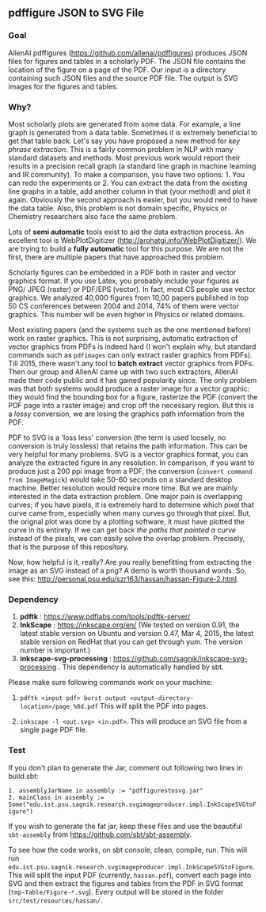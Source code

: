## pdffigure JSON to SVG File 

### Goal 
AllenAI pdffigures (https://github.com/allenai/pdffigures) produces JSON files for figures and tables in a scholarly PDF. The JSON file contains the location of the figure on a page of the PDF. Our input is a directory containing such JSON files and the source PDF file. The output is SVG images for the figures and tables.

### Why?

Most scholarly plots are generated from some data. For example, a line graph is generated from a data table. Sometimes it is extremely beneficial to get that table back. Let's say you have proposed a new method for _key phrase extraction_. This is a fairly common problem in NLP with many standard datasets and methods. Most previous work would report their results in a precision recall graph (a standard line graph in machine learning and IR community). To make a comparison, you have two options: 1. You can redo the experiments or 2. You can extract the data from the existing line graphs in a table, add another column in that (your method) and plot it again. Obviously the second approach is easier, but you would need to have the data table. Also, this problem is not domain specific, Physics or Chemistry researchers also face the same problem.  

Lots of **semi automatic** tools exist to aid the data extraction process. An excellent tool is WebPlotDigitizer (http://arohatgi.info/WebPlotDigitizer/). We are trying to build a **fully automatic** tool for this purpose. We are not the first, there are multiple papers that have approached this problem. 

Scholarly figures can be embedded in a PDF both in raster and vector graphics format. If you use Latex, you probably include your figures as PNG/ JPEG (raster) or PDF/EPS (vector). In fact, most CS people use vector graphics. We analyzed 40,000 figures from 10,00 papers published in top 50 CS conferences between 2004 and 2014, 74% of them were vector graphics. This number will be even higher in Physics or related domains. 

Most existing papers (and the systems such as the one mentioned before) work on raster graphics. This is not surprising, automatic extraction of vector graphics from PDFs is indeed hard (I won't explain why, but standard commands such as `pdfimages` can only extract raster graphics from PDFs). Till 2015, there wasn't any tool to **batch extract** vector graphics from PDFs. Then our group and AllenAI came up with two such extractors, AllenAI made their code public and it has gained popularity since. The only problem was that both systems would produce a raster image for a vector graphic: they would find the bounding box for a figure, rasterize the PDF (convert the PDF page into a raster image) and crop off the necessary region. But this is a _lossy_ conversion, we are losing the graphics path information from the PDF. 

PDF to SVG is a 'loss less' conversion (the term is used loosely, no conversion is truly lossless) that retains the path information. This can be very helpful for many problems. SVG is a vector graphics format, you can analyze the extracted figure in any resolution. In comparison, if you want to produce just a 200 ppi image from a PDF, the conversion (`convert command from ImageMagick`) would take 50-60 seconds on a standard desktop machine. Better resolution would require more time. But we are mainly interested in the data extraction problem. One major pain is overlapping curves; if you have pixels, it is extremely hard to determine which pixel that curve came from, especially when many curves go through that pixel. But, the orignal plot was done by a plotting software, it must have plotted the curve in its entirety. If we can get back _the paths that painted a curve_ instead of the pixels, we can easily solve the overlap problem. Precisely, that is the purpose of this repository.

Now, how helpful is it, really? Are you really benefitting from extracting the image as an SVG instead of a png? A demo is worth thousand words. So, see this: http://personal.psu.edu/szr163/hassan/hassan-Figure-2.html. 

### Dependency  

1. **pdftk** : https://www.pdflabs.com/tools/pdftk-server/
2. **InkScape** : https://inkscape.org/en/ (We tested on version 0.91, the latest stable version on Ubuntu and version 0.47, Mar 4, 2015, the latest stable version on RedHat that you can get through yum. The version number is important.)
3. **inkscape-svg-processing** : https://github.com/sagnik/inkscape-svg-processing . This dependency is automatically handled by sbt.   

Please make sure following commands work on your machine:

1. `pdftk <input pdf> burst output <output-directory-location>/page_%0d.pdf`
This will split the PDF into pages.

2. `inkscape -l <out.svg> <in.pdf>`. This will produce an SVG file from a single page PDF file.
 
### Test 

If you don't plan to generate the Jar, comment out following two lines in build.sbt:

`1. assemblyJarName in assembly := "pdffigurestosvg.jar"`   
`2. mainClass in assembly := Some("edu.ist.psu.sagnik.research.svgimageproducer.impl.InkScapeSVGtoFigure")`

If you wish to generate the fat jar, keep these files and use the beautiful `sbt-assembly` from https://github.com/sbt/sbt-assembly. 

To see how the code works, on sbt console, clean, compile, run. This will run `edu.ist.psu.sagnik.research.svgimageproducer.impl.InkScapeSVGtoFigure`. This will split the input PDF (currently, `hassan.pdf`), convert each page into SVG and then extract the figures and tables from the PDF in SVG format (`tmp-Table/Figure-*.svg`). Every output will be stored in the folder `src/test/resources/hassan/`.  
